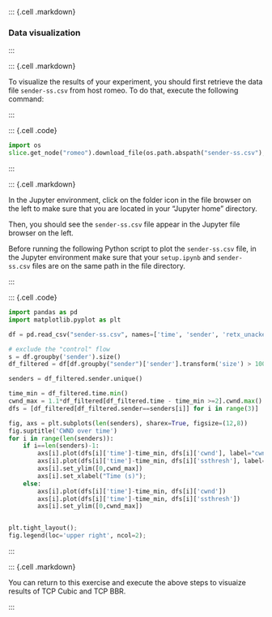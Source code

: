 ::: {.cell .markdown}
### Data visualization
:::

::: {.cell .markdown}

To visualize the results of your experiment, you should first retrieve the data file `sender-ss.csv` from host romeo. To do that, execute the following command:

:::

::: {.cell .code}
```python
import os
slice.get_node("romeo").download_file(os.path.abspath("sender-ss.csv"), "/home/ubuntu/sender-ss.csv")
```
:::

::: {.cell .markdown}

In the Jupyter environment, click on the folder icon in the file browser on the left to make sure that you are located in your “Jupyter home” directory.

Then, you should see the `sender-ss.csv` file appear in the Jupyter file browser on the left.

Before running the following Python script to plot the `sender-ss.csv` file, in the Jupyter environment make sure that your `setup.ipynb` and `sender-ss.csv` files are on the same path in the file directory.

:::

::: {.cell .code}
```python
import pandas as pd
import matplotlib.pyplot as plt

df = pd.read_csv("sender-ss.csv", names=['time', 'sender', 'retx_unacked', 'retx_cum', 'cwnd', 'ssthresh'])

# exclude the "control" flow
s = df.groupby('sender').size()
df_filtered = df[df.groupby("sender")['sender'].transform('size') > 100]

senders = df_filtered.sender.unique()

time_min = df_filtered.time.min()
cwnd_max = 1.1*df_filtered[df_filtered.time - time_min >=2].cwnd.max()
dfs = [df_filtered[df_filtered.sender==senders[i]] for i in range(3)]

fig, axs = plt.subplots(len(senders), sharex=True, figsize=(12,8))
fig.suptitle('CWND over time')
for i in range(len(senders)):
    if i==len(senders)-1:
        axs[i].plot(dfs[i]['time']-time_min, dfs[i]['cwnd'], label="cwnd")
        axs[i].plot(dfs[i]['time']-time_min, dfs[i]['ssthresh'], label="ssthresh")
        axs[i].set_ylim([0,cwnd_max])
        axs[i].set_xlabel("Time (s)");
    else:
        axs[i].plot(dfs[i]['time']-time_min, dfs[i]['cwnd'])
        axs[i].plot(dfs[i]['time']-time_min, dfs[i]['ssthresh'])
        axs[i].set_ylim([0,cwnd_max])


plt.tight_layout();
fig.legend(loc='upper right', ncol=2);
```
:::

::: {.cell .markdown}

You can return to this exercise and execute the above steps to visuaize results of TCP Cubic and TCP BBR.

:::